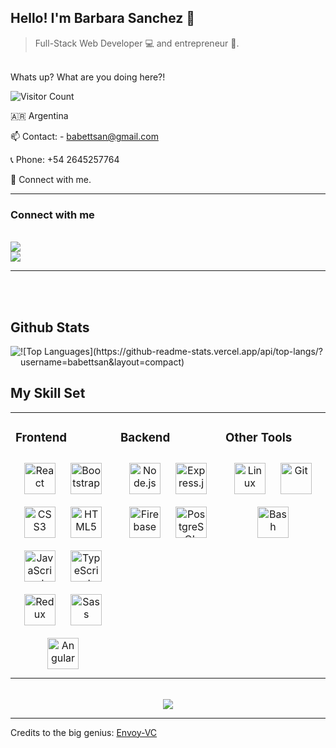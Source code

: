 
## Hello! I'm Barbara Sanchez 👋
> Full-Stack Web Developer 💻 and entrepreneur 🚀. 
<br>
Whats up? What are you doing here?!
<br>

![Visitor Count](https://profile-counter.glitch.me/babettsan/count.svg)

🇦🇷 Argentina

📫 Contact: - babettsan@gmail.com

📞 Phone: +54 2645257764

🤝   Connect with me.
<hr>

### Connect with me 

<br>
<a href="https://twitter.com/babettsan"><img src="https://img.shields.io/badge/Twitter-1DA1F2?style=for-the-badge&logo=twitter&logoColor=white"></a>
<br>
<a href="https://www.linkedin.com/in/barbara-n-s-624b09116/"><img src="https://img.shields.io/badge/LinkedIn-0077B5?style=for-the-badge&logo=linkedin&logoColor=white"></a>
<hr>
<br>

<br>

## Github Stats  
<div style='display:flex; flex-direction:row; justify-content:between;' >
  <img src="https://github-readme-stats.vercel.app/api?username=babettsan&show_icons=true&count_private=true&hide_border=true" align="center" />
![Top Languages](https://github-readme-stats.vercel.app/api/top-langs/?username=babettsan&layout=compact)
</div>  


## My Skill Set  
<table><tr><td valign="top" width="33%">



### Frontend  
<div align="center">  
<img style="margin: 10px" src="https://profilinator.rishav.dev/skills-assets/react-original-wordmark.svg" alt="React" height="50" />  
<img style="margin: 10px" src="https://profilinator.rishav.dev/skills-assets/bootstrap-plain.svg" alt="Bootstrap" height="50" />  
<img style="margin: 10px" src="https://profilinator.rishav.dev/skills-assets/css3-original-wordmark.svg" alt="CSS3" height="50" />  
<img style="margin: 10px" src="https://profilinator.rishav.dev/skills-assets/html5-original-wordmark.svg" alt="HTML5" height="50" />  
<img style="margin: 10px" src="https://profilinator.rishav.dev/skills-assets/javascript-original.svg" alt="JavaScript" height="50" />  
<img style="margin: 10px" src="https://profilinator.rishav.dev/skills-assets/typescript-original.svg" alt="TypeScript" height="50" />  
<img style="margin: 10px" src="https://profilinator.rishav.dev/skills-assets/redux-original.svg" alt="Redux" height="50" />  
<img style="margin: 10px" src="https://profilinator.rishav.dev/skills-assets/sass-original.svg" alt="Sass" height="50" />  
<img style="margin: 10px" src="https://profilinator.rishav.dev/skills-assets/angularjs-original.svg" alt="Angular" height="50" />  
</div>

</td><td valign="top" width="33%">



### Backend  
<div align="center">  
<img style="margin: 10px" src="https://profilinator.rishav.dev/skills-assets/nodejs-original-wordmark.svg" alt="Node.js" height="50" />  
<img style="margin: 10px" src="https://profilinator.rishav.dev/skills-assets/express-original-wordmark.svg" alt="Express.js" height="50" />  
<img style="margin: 10px" src="https://profilinator.rishav.dev/skills-assets/firebase.png" alt="Firebase" height="50" />  
<img style="margin: 10px" src="https://profilinator.rishav.dev/skills-assets/postgresql-original-wordmark.svg" alt="PostgreSQL" height="50" />  
</div>

</td><td valign="top" width="33%">



### Other Tools  
<div align="center">  
<img style="margin: 10px" src="https://profilinator.rishav.dev/skills-assets/linux-original.svg" alt="Linux" height="50" />  
<img style="margin: 10px" src="https://profilinator.rishav.dev/skills-assets/git-scm-icon.svg" alt="Git" height="50" />  
<img style="margin: 10px" src="https://profilinator.rishav.dev/skills-assets/gnu_bash-icon.svg" alt="Bash" height="50" />  
</div>

</td></tr></table>  

<br/>  
<div align="center"><img src="https://spotify-github-profile.vercel.app/api/view?uid=11157881069&cover_image=true&theme=default&bar_color=fa0025&bar_color_cover=true" /></div>  

----
 
Credits to the big genius:
<i class="ri-rocket-fill"></i>
<a href="https://github.com/Envoy-VC">
  Envoy-VC
</a>

